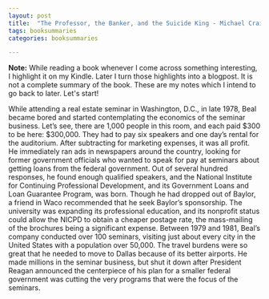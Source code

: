 ```yaml
---
layout: post
title:  "The Professor, the Banker, and the Suicide King - Michael Craig"
tags: booksummaries
categories: booksummaries

---
```


**Note:** While reading a book whenever I come across something interesting, I highlight it on my Kindle. Later I turn those highlights into a blogpost. It is not a complete summary of the book. These are my notes which I intend to go back to later. Let's start!

While attending a real estate seminar in Washington, D.C., in late 1978, Beal became bored and started contemplating the economics of the seminar business. Let’s see, there are 1,000 people in this room, and each paid $300 to be here: $300,000. They had to pay six speakers and one day’s rental for the auditorium. After subtracting for marketing expenses, it was all profit.
He immediately ran ads in newspapers around the country, looking for former government officials who wanted to speak for pay at seminars about getting loans from the federal government. Out of several hundred responses, he found enough qualified speakers, and the National Institute for Continuing Professional Development, and its Government Loans and Loan Guarantee Program, was born. Though he had dropped out of Baylor, a friend in Waco recommended that he seek Baylor’s sponsorship. The university was expanding its professional education, and its nonprofit status could allow the NICPD to obtain a cheaper postage rate, the mass-mailing of the brochures being a significant expense. Between 1979 and 1981, Beal’s company conducted over 100 seminars, visiting just about every city in the United States with a population over 50,000. The travel burdens were so great that he needed to move to Dallas because of its better airports. He made millions in the seminar business, but shut it down after President Reagan announced the centerpiece of his plan for a smaller federal government was cutting the very programs that were the focus of the seminars.
